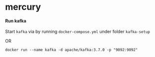 # mercury

#### Run kafka
Start `kafka` via by running `docker-compose.yml` under folder `kafka-setup`

OR 

    docker run --name kafka -d apache/kafka:3.7.0 -p "9092:9092"


